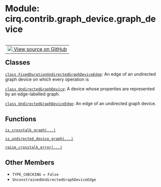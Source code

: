 <div itemscope itemtype="http://developers.google.com/ReferenceObject">
<meta itemprop="name" content="cirq.contrib.graph_device.graph_device" />
<meta itemprop="path" content="Stable" />
<meta itemprop="property" content="TYPE_CHECKING"/>
<meta itemprop="property" content="UnconstrainedUndirectedGraphDeviceEdge"/>
</div>

# Module: cirq.contrib.graph_device.graph_device

<!-- Insert buttons and diff -->

<table class="tfo-notebook-buttons tfo-api" align="left">

<td>
  <a target="_blank" href="https://github.com/quantumlib/cirq/tree/master/cirq/contrib/graph_device/graph_device.py">
    <img src="https://www.tensorflow.org/images/GitHub-Mark-32px.png" />
    View source on GitHub
  </a>
</td>
</table>







## Classes

[`class FixedDurationUndirectedGraphDeviceEdge`](../../../cirq/contrib/graph_device/FixedDurationUndirectedGraphDeviceEdge.md): An edge of an undirected graph device on which every operation is

[`class UndirectedGraphDevice`](../../../cirq/contrib/graph_device/UndirectedGraphDevice.md): A device whose properties are represented by an edge-labelled graph.

[`class UndirectedGraphDeviceEdge`](../../../cirq/contrib/graph_device/graph_device/UndirectedGraphDeviceEdge.md): An edge of an undirected graph device.

## Functions

[`is_crosstalk_graph(...)`](../../../cirq/contrib/graph_device/is_crosstalk_graph.md)

[`is_undirected_device_graph(...)`](../../../cirq/contrib/graph_device/is_undirected_device_graph.md)

[`raise_crosstalk_error(...)`](../../../cirq/contrib/graph_device/graph_device/raise_crosstalk_error.md)

## Other Members

* `TYPE_CHECKING = False` <a id="TYPE_CHECKING"></a>
* `UnconstrainedUndirectedGraphDeviceEdge` <a id="UnconstrainedUndirectedGraphDeviceEdge"></a>
